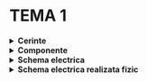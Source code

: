# TEMA 1

<details>
  <summary><b>Cerinte</b></summary>

  ## Descrierea cerintelor:
  -Această temă modelează o stație de încărcare pentru vehicule electrice, folosind un circuit compus din LED-uri și butoane.
1. **Disponibilitate stație**: LED-ul RGB indică starea:
   - Verde: stația este liberă.
   - Roșu: stația este ocupată.

2. **Încărcare baterie**:
   - Progresul de încărcare este afișat cu 4 LED-uri (L1-L4) corespunzătoare la 25%, 50%, 75% și 100%.
   - Încărcarea se face progresiv, cu LED-ul curent clipind timp de 3s, cele anterioare rămânând aprinse.

3. **Pornire**:
   - Apăsarea scurtă a butonului **START** inițiază încărcarea.
   - Butonul nu are efect dacă încărcarea este deja în curs.

4. **Oprire forțată**:
   - Apăsarea lungă a butonului **STOP** (minim 1s) întrerupe încărcarea, declanșând clipirea simultană de 3 ori a tuturor LED-urilor.
   - LED-ul RGB revine la verde.
##
</details>

<details> 
  <summary><b>Componente</b></summary>
  
  ## Componente:
  - 4x LED-uri (pentru a simula procentul de încărcare)
  - 1x LED RGB (pentru starea de liber sau ocupat)
  - 2x Butoane (pentru start încărcare și stop încărcare)
  - 9x Rezistoare (7x 220ohm, 2x 1K)
  - Breadboard
  - Linii de legătură
    ##
</details>


<details>
  <summary> <b> Schema electrica </b> </summary>

  ## Schema electrica a circuitului realizata in Wokki
![Simulator_tema1](https://github.com/user-attachments/assets/3bd6630a-2f4b-42cc-b334-e78aaca43496)
  ##
</details>

<details>
<summary> <b> Schema electrica realizata fizic </b> </summary>
  
 ## Schema electrica realizata fizic
![WhatsApp Image 2024-10-23 at 14 31 53](https://github.com/user-attachments/assets/26ceb3f3-fa10-4450-bf57-685abc3c1560)
![WhatsApp Image 2024-10-23 at 14 31 52 (1)](https://github.com/user-attachments/assets/da27fd95-cee9-452d-906f-9b49724bd9a7)
![WhatsApp Image 2024-10-23 at 14 31 39](https://github.com/user-attachments/assets/471bc2d7-5675-40de-8ed8-c6bce5962752)
![WhatsApp Image 2024-10-23 at 14 31 52](https://github.com/user-attachments/assets/c081af7f-e2e8-4076-95c3-8f704c62556f)
 ##
</details>

